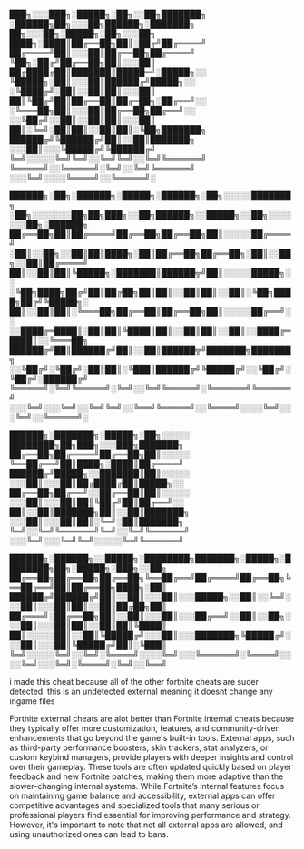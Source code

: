 
███╗░░░███╗░█████╗░██╗░░██╗███████╗  ░██████╗██╗░░░██╗██████╗░███████╗  ██╗░░░██╗░█████╗░██╗░░░██╗
████╗░████║██╔══██╗██║░██╔╝██╔════╝  ██╔════╝██║░░░██║██╔══██╗██╔════╝  ╚██╗░██╔╝██╔══██╗██║░░░██║
██╔████╔██║███████║█████═╝░█████╗░░  ╚█████╗░██║░░░██║██████╔╝█████╗░░  ░╚████╔╝░██║░░██║██║░░░██║
██║╚██╔╝██║██╔══██║██╔═██╗░██╔══╝░░  ░╚═══██╗██║░░░██║██╔══██╗██╔══╝░░  ░░╚██╔╝░░██║░░██║██║░░░██║
██║░╚═╝░██║██║░░██║██║░╚██╗███████╗  ██████╔╝╚██████╔╝██║░░██║███████╗  ░░░██║░░░╚█████╔╝╚██████╔╝
╚═╝░░░░░╚═╝╚═╝░░╚═╝╚═╝░░╚═╝╚══════╝  ╚═════╝░░╚═════╝░╚═╝░░╚═╝╚══════╝  ░░░╚═╝░░░░╚════╝░░╚═════╝░

██████╗░██╗░██████╗░█████╗░██████╗░██╗░░░░░███████╗  ░██╗░░░░░░░██╗██╗███╗░░██╗██████╗░░█████╗░░██╗░░░░░░░██╗░██████╗
██╔══██╗██║██╔════╝██╔══██╗██╔══██╗██║░░░░░██╔════╝  ░██║░░██╗░░██║██║████╗░██║██╔══██╗██╔══██╗░██║░░██╗░░██║██╔════╝
██║░░██║██║╚█████╗░███████║██████╦╝██║░░░░░█████╗░░  ░╚██╗████╗██╔╝██║██╔██╗██║██║░░██║██║░░██║░╚██╗████╗██╔╝╚█████╗░
██║░░██║██║░╚═══██╗██╔══██║██╔══██╗██║░░░░░██╔══╝░░  ░░████╔═████║░██║██║╚████║██║░░██║██║░░██║░░████╔═████║░░╚═══██╗
██████╔╝██║██████╔╝██║░░██║██████╦╝███████╗███████╗  ░░╚██╔╝░╚██╔╝░██║██║░╚███║██████╔╝╚█████╔╝░░╚██╔╝░╚██╔╝░██████╔╝
╚═════╝░╚═╝╚═════╝░╚═╝░░╚═╝╚═════╝░╚══════╝╚══════╝  ░░░╚═╝░░░╚═╝░░╚═╝╚═╝░░╚══╝╚═════╝░░╚════╝░░░░╚═╝░░░╚═╝░░╚═════╝░

██████╗░███████╗░█████╗░██╗░░░░░  ████████╗██╗███╗░░░███╗███████╗
██╔══██╗██╔════╝██╔══██╗██║░░░░░  ╚══██╔══╝██║████╗░████║██╔════╝
██████╔╝█████╗░░███████║██║░░░░░  ░░░██║░░░██║██╔████╔██║█████╗░░
██╔══██╗██╔══╝░░██╔══██║██║░░░░░  ░░░██║░░░██║██║╚██╔╝██║██╔══╝░░
██║░░██║███████╗██║░░██║███████╗  ░░░██║░░░██║██║░╚═╝░██║███████╗
╚═╝░░╚═╝╚══════╝╚═╝░░╚═╝╚══════╝  ░░░╚═╝░░░╚═╝╚═╝░░░░░╚═╝╚══════╝

██████╗░██████╗░░█████╗░████████╗███████╗░█████╗░████████╗██╗░█████╗░███╗░░██╗
██╔══██╗██╔══██╗██╔══██╗╚══██╔══╝██╔════╝██╔══██╗╚══██╔══╝██║██╔══██╗████╗░██║
██████╔╝██████╔╝██║░░██║░░░██║░░░█████╗░░██║░░╚═╝░░░██║░░░██║██║░░██║██╔██╗██║
██╔═══╝░██╔══██╗██║░░██║░░░██║░░░██╔══╝░░██║░░██╗░░░██║░░░██║██║░░██║██║╚████║
██║░░░░░██║░░██║╚█████╔╝░░░██║░░░███████╗╚█████╔╝░░░██║░░░██║╚█████╔╝██║░╚███║
╚═╝░░░░░╚═╝░░╚═╝░╚════╝░░░░╚═╝░░░╚══════╝░╚════╝░░░░╚═╝░░░╚═╝░╚════╝░╚═╝░░╚══╝

i made this cheat because all of the other fortnite cheats are suoer detected.
this is an undetected external meaning it doesnt change any ingame files

Fortnite external cheats are alot better than Fortnite internal cheats because they typically offer more customization, features, and community-driven enhancements that go beyond the game's built-in tools. External apps, such as third-party performance boosters, skin trackers, stat analyzers, or custom keybind managers, provide players with deeper insights and control over their gameplay. These tools are often updated quickly based on player feedback and new Fortnite patches, making them more adaptive than the slower-changing internal systems. While Fortnite’s internal features focus on maintaining game balance and accessibility, external apps can offer competitive advantages and specialized tools that many serious or professional players find essential for improving performance and strategy. However, it's important to note that not all external apps are allowed, and using unauthorized ones can lead to bans.
